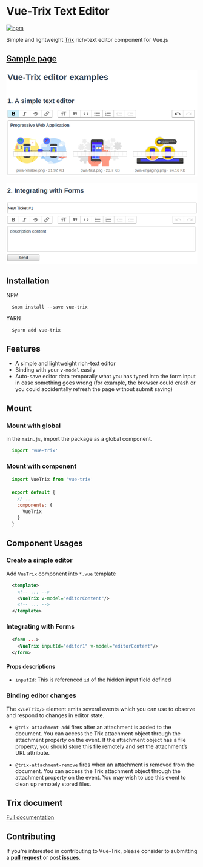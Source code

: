 # Vue-Trix Text Editor

[![npm](https://img.shields.io/npm/v/vue-trix.svg?style=for-the-badge)](https://www.npmjs.com/package/vue-trix)

Simple and lightweight [Trix](https://www.npmjs.com/package/trix) rich-text editor component for Vue.js

## [Sample page](/example)

![trix vue](/example/src/assets/vue-trix-simple.png)

![trix vue with form](/example/src/assets/vue-trix-form.png)

## Installation

NPM

```Shell
  $npm install --save vue-trix
```

YARN

```Shell
  $yarn add vue-trix
```

## Features

- A simple and lightweight rich-text editor
- Binding with your `v-model` easily
- Auto-save editor data temporally what you has typed into the form input in case something goes wrong (for example, the browser could crash or you could accidentally refresh the page without submit saving)

## Mount

### Mount with global

in the `main.js`, import the package as a global component.

```javascript
  import 'vue-trix'
```

### Mount with component

```javascript
  import VueTrix from 'vue-trix'

  export default {
    // ...
    components: {
      VueTrix
    }
  }
```

## Component Usages

### Create a simple editor

Add `VueTrix` component into `*.vue` template

```XML
  <template>
    <!-- ... -->
    <VueTrix v-model="editorContent"/>
    <!-- ... -->
  </template>
```

### Integrating with Forms

```XML
  <form ...>
    <VueTrix inputId="editor1" v-model="editorContent"/>
  </form>
```

#### Props descriptions

- `inputId`: This is referenced `id` of the hidden input field defined

### Binding editor changes

The `<VueTrix/>` element emits several events which you can use to observe and respond to changes in editor state.

- `@trix-attachment-add` fires after an attachment is added to the document. You can access the Trix attachment object through the attachment property on the event. If the attachment object has a file property, you should store this file remotely and set the attachment’s URL attribute.

- `@trix-attachment-remove` fires when an attachment is removed from the document. You can access the Trix attachment object through the attachment property on the event. You may wish to use this event to clean up remotely stored files.

## Trix document

[Full documentation](https://github.com/basecamp/trix#readme)

## Contributing

If you're interested in contributing to Vue-Trix, please consider to submitting a [**pull request**](https://github.com/hanhdt/vue-trix/pulls) or post [**issues**](https://github.com/hanhdt/vue-trix/issues).
